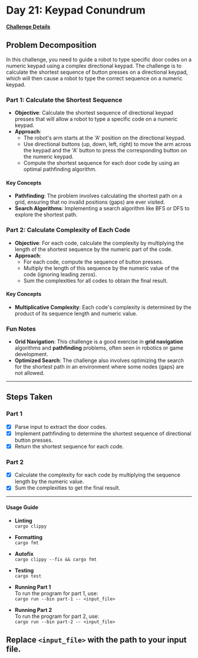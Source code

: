 # Day 21: Keypad Conundrum

[**Challenge Details**](docs/challenge.md)

## Problem Decomposition

In this challenge, you need to guide a robot to type specific door codes on a numeric keypad using a complex directional keypad. The challenge is to calculate the shortest sequence of button presses on a directional keypad, which will then cause a robot to type the correct sequence on a numeric keypad.

### Part 1: Calculate the Shortest Sequence
- **Objective**: Calculate the shortest sequence of directional keypad presses that will allow a robot to type a specific code on a numeric keypad.
- **Approach**:
  - The robot's arm starts at the 'A' position on the directional keypad.
  - Use directional buttons (up, down, left, right) to move the arm across the keypad and the 'A' button to press the corresponding button on the numeric keypad.
  - Compute the shortest sequence for each door code by using an optimal pathfinding algorithm.

#### Key Concepts
- **Pathfinding**: The problem involves calculating the shortest path on a grid, ensuring that no invalid positions (gaps) are ever visited.
- **Search Algorithms**: Implementing a search algorithm like BFS or DFS to explore the shortest path.

### Part 2: Calculate Complexity of Each Code
- **Objective**: For each code, calculate the complexity by multiplying the length of the shortest sequence by the numeric part of the code.
- **Approach**:
  - For each code, compute the sequence of button presses.
  - Multiply the length of this sequence by the numeric value of the code (ignoring leading zeros).
  - Sum the complexities for all codes to obtain the final result.

#### Key Concepts
- **Multiplicative Complexity**: Each code's complexity is determined by the product of its sequence length and numeric value.

### Fun Notes
- **Grid Navigation**: This challenge is a good exercise in **grid navigation** algorithms and **pathfinding** problems, often seen in robotics or game development.
- **Optimized Search**: The challenge also involves optimizing the search for the shortest path in an environment where some nodes (gaps) are not allowed.

---

## Steps Taken

### Part 1
- [x] Parse input to extract the door codes.
- [x] Implement pathfinding to determine the shortest sequence of directional button presses.
- [x] Return the shortest sequence for each code.

### Part 2
- [x] Calculate the complexity for each code by multiplying the sequence length by the numeric value.
- [x] Sum the complexities to get the final result.

---

#### Usage Guide

- **Linting**  
  `cargo clippy`

- **Formatting**  
  `cargo fmt`

- **Autofix**  
  `cargo clippy --fix && cargo fmt`

- **Testing**  
  `cargo test`

- **Running Part 1**  
  To run the program for part 1, use:  
  `cargo run --bin part-1 -- <input_file>`

- **Running Part 2**  
  To run the program for part 2, use:  
  `cargo run --bin part-2 -- <input_file>`

Replace `<input_file>` with the path to your input file.
---